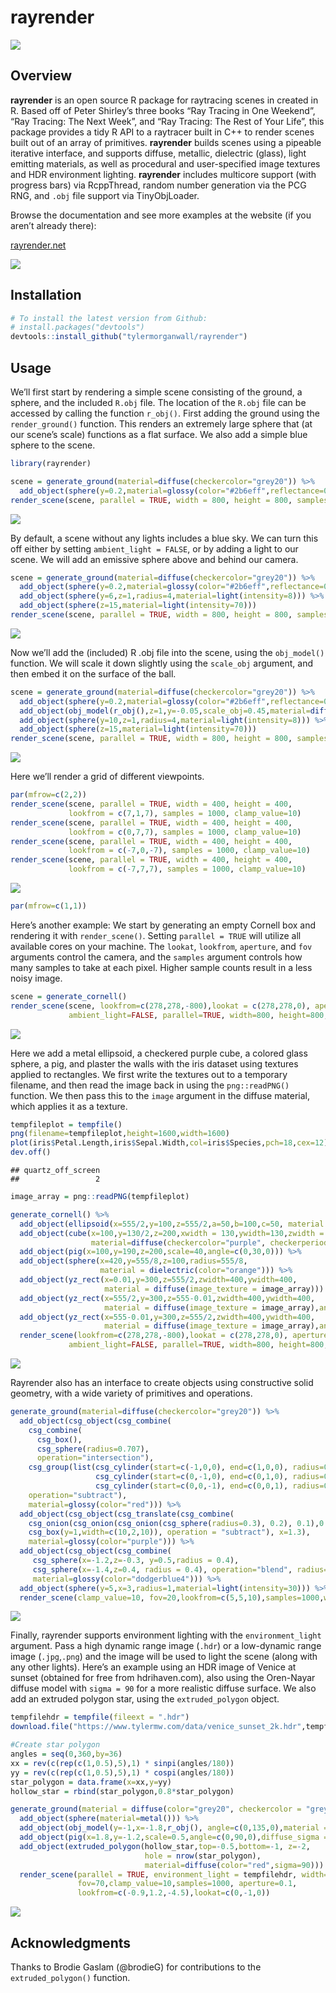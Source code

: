 
# rayrender

<img src="man/figures/swordsmall.gif" ></img>

## Overview

**rayrender** is an open source R package for raytracing scenes in
created in R. Based off of Peter Shirley’s three books “Ray Tracing in
One Weekend”, “Ray Tracing: The Next Week”, and “Ray Tracing: The Rest
of Your Life”, this package provides a tidy R API to a raytracer built
in C++ to render scenes built out of an array of primitives.
**rayrender** builds scenes using a pipeable iterative interface, and
supports diffuse, metallic, dielectric (glass), light emitting
materials, as well as procedural and user-specified image textures and
HDR environment lighting. **rayrender** includes multicore support (with
progress bars) via RcppThread, random number generation via the PCG RNG,
and `.obj` file support via TinyObjLoader.

Browse the documentation and see more examples at the website (if you
aren’t already there):

<a href="https://www.rayrender.net">rayrender.net</a>

<img src="man/figures/rayrendersmall.jpg" ></img>

## Installation

``` r
# To install the latest version from Github:
# install.packages("devtools")
devtools::install_github("tylermorganwall/rayrender")
```

## Usage

We’ll first start by rendering a simple scene consisting of the ground,
a sphere, and the included `R.obj` file. The location of the `R.obj`
file can be accessed by calling the function `r_obj()`. First adding the
ground using the `render_ground()` function. This renders an extremely
large sphere that (at our scene’s scale) functions as a flat surface. We
also add a simple blue sphere to the scene.

``` r
library(rayrender)

scene = generate_ground(material=diffuse(checkercolor="grey20")) %>%
  add_object(sphere(y=0.2,material=glossy(color="#2b6eff",reflectance=0.05))) 
render_scene(scene, parallel = TRUE, width = 800, height = 800, samples = 1000)
```

![](man/figures/README_ground-1.png)<!-- -->

By default, a scene without any lights includes a blue sky. We can turn
this off either by setting `ambient_light = FALSE`, or by adding a light
to our scene. We will add an emissive sphere above and behind our
camera.

``` r
scene = generate_ground(material=diffuse(checkercolor="grey20")) %>%
  add_object(sphere(y=0.2,material=glossy(color="#2b6eff",reflectance=0.05))) %>%
  add_object(sphere(y=6,z=1,radius=4,material=light(intensity=8))) %>%
  add_object(sphere(z=15,material=light(intensity=70)))
render_scene(scene, parallel = TRUE, width = 800, height = 800, samples = 1000, clamp_value=10)
```

![](man/figures/README_ground_sphere-1.png)<!-- -->

Now we’ll add the (included) R .obj file into the scene, using the
`obj_model()` function. We will scale it down slightly using the
`scale_obj` argument, and then embed it on the surface of the ball.

``` r
scene = generate_ground(material=diffuse(checkercolor="grey20")) %>%
  add_object(sphere(y=0.2,material=glossy(color="#2b6eff",reflectance=0.05))) %>%
  add_object(obj_model(r_obj(),z=1,y=-0.05,scale_obj=0.45,material=diffuse())) %>%
  add_object(sphere(y=10,z=1,radius=4,material=light(intensity=8))) %>%
  add_object(sphere(z=15,material=light(intensity=70)))
render_scene(scene, parallel = TRUE, width = 800, height = 800, samples = 1000, clamp_value=10)
```

![](man/figures/README_ground_r-1.png)<!-- -->

Here we’ll render a grid of different viewpoints.

``` r
par(mfrow=c(2,2))
render_scene(scene, parallel = TRUE, width = 400, height = 400, 
             lookfrom = c(7,1,7), samples = 1000, clamp_value=10)
render_scene(scene, parallel = TRUE, width = 400, height = 400, 
             lookfrom = c(0,7,7), samples = 1000, clamp_value=10)
render_scene(scene, parallel = TRUE, width = 400, height = 400, 
             lookfrom = c(-7,0,-7), samples = 1000, clamp_value=10)
render_scene(scene, parallel = TRUE, width = 400, height = 400, 
             lookfrom = c(-7,7,7), samples = 1000, clamp_value=10)
```

![](man/figures/README_ground_grid-1.png)<!-- -->

``` r
par(mfrow=c(1,1))
```

Here’s another example: We start by generating an empty Cornell box and
rendering it with `render_scene()`. Setting `parallel = TRUE` will
utilize all available cores on your machine. The `lookat`, `lookfrom`,
`aperture`, and `fov` arguments control the camera, and the `samples`
argument controls how many samples to take at each pixel. Higher sample
counts result in a less noisy image.

``` r
scene = generate_cornell()
render_scene(scene, lookfrom=c(278,278,-800),lookat = c(278,278,0), aperture=0, fov=40, samples = 1000,
             ambient_light=FALSE, parallel=TRUE, width=800, height=800, clamp_value = 5)
```

![](man/figures/README_basic-1.png)<!-- -->

Here we add a metal ellipsoid, a checkered purple cube, a colored glass
sphere, a pig, and plaster the walls with the iris dataset using
textures applied to rectangles. We first write the textures out to a
temporary filename, and then read the image back in using the
`png::readPNG()` function. We then pass this to the `image` argument in
the diffuse material, which applies it as a texture.

``` r
tempfileplot = tempfile()
png(filename=tempfileplot,height=1600,width=1600)
plot(iris$Petal.Length,iris$Sepal.Width,col=iris$Species,pch=18,cex=12)
dev.off()
```

    ## quartz_off_screen 
    ##                 2

``` r
image_array = png::readPNG(tempfileplot)

generate_cornell() %>%
  add_object(ellipsoid(x=555/2,y=100,z=555/2,a=50,b=100,c=50, material = metal(color="lightblue"))) %>%
  add_object(cube(x=100,y=130/2,z=200,xwidth = 130,ywidth=130,zwidth = 130,
                  material=diffuse(checkercolor="purple", checkerperiod = 30),angle=c(0,10,0))) %>%
  add_object(pig(x=100,y=190,z=200,scale=40,angle=c(0,30,0))) %>%
  add_object(sphere(x=420,y=555/8,z=100,radius=555/8,
                    material = dielectric(color="orange"))) %>%
  add_object(yz_rect(x=0.01,y=300,z=555/2,zwidth=400,ywidth=400,
                     material = diffuse(image_texture = image_array))) %>%
  add_object(yz_rect(x=555/2,y=300,z=555-0.01,zwidth=400,ywidth=400,
                     material = diffuse(image_texture = image_array),angle=c(0,90,0))) %>%
  add_object(yz_rect(x=555-0.01,y=300,z=555/2,zwidth=400,ywidth=400,
                     material = diffuse(image_texture = image_array),angle=c(0,180,0))) %>%
  render_scene(lookfrom=c(278,278,-800),lookat = c(278,278,0), aperture=0, fov=40,  samples = 1000,
             ambient_light=FALSE, parallel=TRUE, width=800, height=800, clamp_value = 5)
```

![](man/figures/README_basic_sphere-1.png)<!-- -->

Rayrender also has an interface to create objects using constructive
solid geometry, with a wide variety of primitives and operations.

``` r
generate_ground(material=diffuse(checkercolor="grey20")) %>%
  add_object(csg_object(csg_combine(
    csg_combine(
      csg_box(),
      csg_sphere(radius=0.707),
      operation="intersection"),
    csg_group(list(csg_cylinder(start=c(-1,0,0), end=c(1,0,0), radius=0.4),
                   csg_cylinder(start=c(0,-1,0), end=c(0,1,0), radius=0.4),
                   csg_cylinder(start=c(0,0,-1), end=c(0,0,1), radius=0.4))),
    operation="subtract"),
    material=glossy(color="red"))) %>%
  add_object(csg_object(csg_translate(csg_combine(
    csg_onion(csg_onion(csg_onion(csg_sphere(radius=0.3), 0.2), 0.1),0.05),
    csg_box(y=1,width=c(10,2,10)), operation = "subtract"), x=1.3),
    material=glossy(color="purple"))) %>%
  add_object(csg_object(csg_combine(
     csg_sphere(x=-1.2,z=-0.3, y=0.5,radius = 0.4),
     csg_sphere(x=-1.4,z=0.4, radius = 0.4), operation="blend", radius=0.5),
     material=glossy(color="dodgerblue4"))) %>%
  add_object(sphere(y=5,x=3,radius=1,material=light(intensity=30))) %>%
  render_scene(clamp_value=10, fov=20,lookfrom=c(5,5,10),samples=1000,width=800,height=800)
```

![](man/figures/unnamed-chunk-1-1.png)<!-- -->

Finally, rayrender supports environment lighting with the
`environment_light` argument. Pass a high dynamic range image (`.hdr`)
or a low-dynamic range image (`.jpg`,`.png`) and the image will be used
to light the scene (along with any other lights). Here’s an example
using an HDR image of Venice at sunset (obtained for free from
hdrihaven.com), also using the Oren-Nayar diffuse model with `sigma
= 90` for a more realistic diffuse surface. We also add an extruded
polygon star, using the `extruded_polygon` object.

``` r
tempfilehdr = tempfile(fileext = ".hdr")
download.file("https://www.tylermw.com/data/venice_sunset_2k.hdr",tempfilehdr)

#Create star polygon
angles = seq(0,360,by=36)
xx = rev(c(rep(c(1,0.5),5),1) * sinpi(angles/180))
yy = rev(c(rep(c(1,0.5),5),1) * cospi(angles/180))
star_polygon = data.frame(x=xx,y=yy)
hollow_star = rbind(star_polygon,0.8*star_polygon)

generate_ground(material = diffuse(color="grey20", checkercolor = "grey50",sigma=90)) %>%
  add_object(sphere(material=metal())) %>%
  add_object(obj_model(y=-1,x=-1.8,r_obj(), angle=c(0,135,0),material = diffuse(sigma=90))) %>%
  add_object(pig(x=1.8,y=-1.2,scale=0.5,angle=c(0,90,0),diffuse_sigma = 90)) %>%
  add_object(extruded_polygon(hollow_star,top=-0.5,bottom=-1, z=-2,
                              hole = nrow(star_polygon),
                              material=diffuse(color="red",sigma=90))) %>%
  render_scene(parallel = TRUE, environment_light = tempfilehdr, width=800,height=800,
               fov=70,clamp_value=10,samples=1000, aperture=0.1,
               lookfrom=c(-0.9,1.2,-4.5),lookat=c(0,-1,0))
```

![](man/figures/README_hdr-1.png)<!-- -->

## Acknowledgments

Thanks to Brodie Gaslam (@brodieG) for contributions to the
`extruded_polygon()` function.

